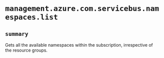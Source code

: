 # `management.azure.com.servicebus.namespaces.list`

## `summary`
Gets all the available namespaces within the subscription, irrespective of the resource groups.


